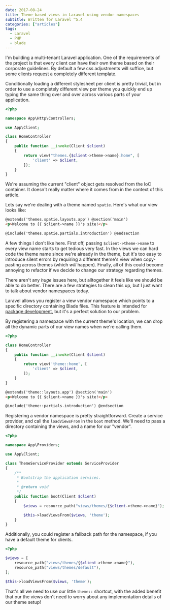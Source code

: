 ```yaml
---
date: 2017-08-24
title: Theme-based views in Laravel using vendor namespaces
subtitle: Written for Laravel ^5.4
categories: ["articles"]
tags:
  - Laravel
  - PHP
  - blade
---
```


I'm building a multi-tenant Laravel application. One of the requirements of the project is that every client can have their own theme based on their corporate guidelines. By default a few css adjustments will suffice, but some clients request a completely different template.

Conditionally loading a different stylesheet per client is pretty trivial, but in order to use a completely different view per theme you quickly end up typing the same thing over and over across various parts of your application.

<!--more-->

```php
<?php

namespace App\Http\Controllers;

use App\Client;

class HomeController
{
    public function __invoke(Client $client)
    {
        return view("themes.{$client->theme->name}.home", [
            'client' => $client,
        ]);
    }
}
```

<aside>
We're assuming the current "client" object gets resolved from the IoC container. It doesn't really matter where it comes from in the context of this article.
</aside>

Lets say we're dealing with a theme named `spatie`. Here's what our view looks like:

```html
@extends('themes.spatie.layouts.app') @section('main')
<p>Welcome to {{ $client->name }}'s site!</p>

@include('themes.spatie.partials.introduction') @endsection
```

A few things I don't like here. First off, passing `$client->theme->name` to every view name starts to get tedious very fast. In the views we can hard code the theme name since we're already in the theme, but it's too easy to introduce silent errors by requiring a different theme's view when copy-pasting across themes (which _will_ happen). Finally, all of this could become annoying to refactor if we decide to change our strategy regarding themes.

There aren't any _huge_ issues here, but alltogether it feels like we should be able to do better. There are a few strategies to clean this up, but I just want to talk about vendor namespaces today.

Laravel allows you register a view vendor namespace which points to a specific directory containing Blade files. This feature is intended for [package development](https://laravel.com/docs/master/packages#views), but it's a perfect solution to our problem.

By registering a namespace with the current theme's location, we can drop all the dynamic parts of our view names when we're calling them.

```php
<?php

class HomeController
{
    public function __invoke(Client $client)
    {
        return view('theme::home', [
            'client' => $client,
        ]);
    }
}
```

```html
@extends('theme::layouts.app') @section('main')
<p>Welcome to {{ $client->name }}'s site!</p>

@include('theme::partials.introduction') @endsection
```

Registering a vendor namespace is pretty straightforward. Create a service provider, and call the `loadViewsFrom` in the `boot` method. We'll need to pass a directory containing the views, and a name for our "vendor".

```php
<?php

namespace App\Providers;

use App\Client;

class ThemeServiceProvider extends ServiceProvider
{
    /**
     * Bootstrap the application services.
     *
     * @return void
     */
    public function boot(Client $client)
    {
        $views = resource_path("views/themes/{$client->theme->name}");

        $this->loadViewsFrom($views, 'theme');
    }
}
```

Additionally, you could register a fallback path for the namespace, if you have a default theme for clients.

```php
<?php

$views = [
    resource_path("views/themes/{$client->theme->name}"),
    resource_path("views/themes/default"),
];

$this->loadViewsFrom($views, 'theme');
```

That's all we need to use our little `theme::` shortcut, with the added benefit that our the views don't need to worry about any implementation details of our theme setup!
